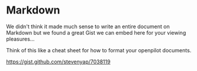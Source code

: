 # Markdown

We didn't think it made much sense to write an entire document on Markdown but we found a great Gist we can embed here for your viewing pleasures...

Think of this like a cheat sheet for how to format your openpilot documents.

https://gist.github.com/stevenyap/7038119
